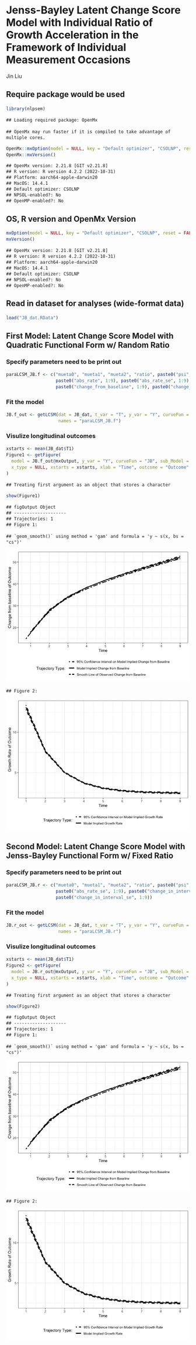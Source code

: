 Jenss-Bayley Latent Change Score Model with Individual Ratio of Growth
Acceleration in the Framework of Individual Measurement Occasions
================
Jin Liu

## Require package would be used

``` r
library(nlpsem)
```

    ## Loading required package: OpenMx

    ## OpenMx may run faster if it is compiled to take advantage of multiple cores.

``` r
OpenMx::mxOption(model = NULL, key = "Default optimizer", "CSOLNP", reset = FALSE)
OpenMx::mxVersion()
```

    ## OpenMx version: 2.21.8 [GIT v2.21.8]
    ## R version: R version 4.2.2 (2022-10-31)
    ## Platform: aarch64-apple-darwin20 
    ## MacOS: 14.4.1
    ## Default optimizer: CSOLNP
    ## NPSOL-enabled?: No
    ## OpenMP-enabled?: No

## OS, R version and OpenMx Version

``` r
mxOption(model = NULL, key = "Default optimizer", "CSOLNP", reset = FALSE)
mxVersion()
```

    ## OpenMx version: 2.21.8 [GIT v2.21.8]
    ## R version: R version 4.2.2 (2022-10-31)
    ## Platform: aarch64-apple-darwin20 
    ## MacOS: 14.4.1
    ## Default optimizer: CSOLNP
    ## NPSOL-enabled?: No
    ## OpenMP-enabled?: No

## Read in dataset for analyses (wide-format data)

``` r
load("JB_dat.RData")
```

## First Model: Latent Change Score Model with Quadratic Functional Form w/ Random Ratio

### Specify parameters need to be print out

``` r
paraLCSM_JB.f <- c("mueta0", "mueta1", "mueta2", "ratio", paste0("psi", c("00", "01", "02", "0g", "11", "12", "1g", "22", "2g", "gg")), "residuals", 
                   paste0("abs_rate", 1:9), paste0("abs_rate_se", 1:9), paste0("change_in_interval", 1:9), paste0("change_in_interval_se", 1:9),
                   paste0("change_from_baseline", 1:9), paste0("change_in_interval_se", 1:9))
```

### Fit the model

``` r
JB.f_out <- getLCSM(dat = JB_dat, t_var = "T", y_var = "Y", curveFun = "JB", intrinsic = TRUE, records = 1:10, res_scale = 0.1, paramOut = TRUE, 
                    names = "paraLCSM_JB.f")
```

### Visulize longitudinal outcomes

``` r
xstarts <- mean(JB_dat$T1)
Figure1 <- getFigure(
  model = JB.f_out@mxOutput, y_var = "Y", curveFun = "JB", sub_Model = "LCSM", t_var = "T", records = 1:10, m_var = NULL, x_var = NULL,
  x_type = NULL, xstarts = xstarts, xlab = "Time", outcome = "Outcome"
)
```

    ## Treating first argument as an object that stores a character

``` r
show(Figure1)
```

    ## figOutput Object
    ## --------------------
    ## Trajectories: 1 
    ## Figure 1:

    ## `geom_smooth()` using method = 'gam' and formula = 'y ~ s(x, bs = "cs")'

![](OpenMx_demo_files/figure-gfm/unnamed-chunk-6-1.png)<!-- -->

    ## Figure 2:

![](OpenMx_demo_files/figure-gfm/unnamed-chunk-6-2.png)<!-- -->

## Second Model: Latent Change Score Model with Jenss-Bayley Functional Form w/ Fixed Ratio

### Specify parameters need to be print out

``` r
paraLCSM_JB.r <- c("mueta0", "mueta1", "mueta2", "ratio", paste0("psi", c("00", "01", "02", "11", "12", "22")), "residuals", paste0("abs_rate", 1:9), 
                   paste0("abs_rate_se", 1:9), paste0("change_in_interval", 1:9), paste0("change_in_interval_se", 1:9), paste0("change_from_baseline", 1:9),
                   paste0("change_in_interval_se", 1:9))
```

### Fit the model

``` r
JB.r_out <- getLCSM(dat = JB_dat, t_var = "T", y_var = "Y", curveFun = "JB", intrinsic = FALSE, records = 1:10, res_scale = 0.1, paramOut = TRUE, 
                    names = "paraLCSM_JB.r")
```

### Visulize longitudinal outcomes

``` r
xstarts <- mean(JB_dat$T1)
Figure2 <- getFigure(
  model = JB.r_out@mxOutput, y_var = "Y", curveFun = "JB", sub_Model = "LCSM", t_var = "T", records = 1:10, m_var = NULL, x_var = NULL,
  x_type = NULL, xstarts = xstarts, xlab = "Time", outcome = "Outcome"
)
```

    ## Treating first argument as an object that stores a character

``` r
show(Figure2)
```

    ## figOutput Object
    ## --------------------
    ## Trajectories: 1 
    ## Figure 1:

    ## `geom_smooth()` using method = 'gam' and formula = 'y ~ s(x, bs = "cs")'

![](OpenMx_demo_files/figure-gfm/unnamed-chunk-9-1.png)<!-- -->

    ## Figure 2:

![](OpenMx_demo_files/figure-gfm/unnamed-chunk-9-2.png)<!-- -->
